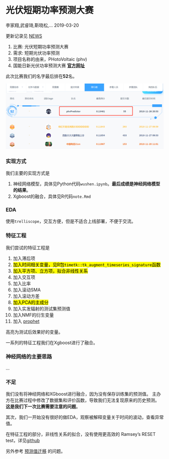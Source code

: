 光伏短期功率预测大赛
================
李家翔,武睿琦,靳晓松,…
2019-03-20

<!-- README.md is generated from README.Rmd. Please edit that file -->

更新记录见 [NEWS](NEWS.md)

1.  比赛: 光伏短期功率预测大赛
2.  需求: 短期光伏功率预测
3.  项目名称的由来，PHotoVoltaic (phv)
4.  国能日新光伏功率预测大赛
    [**官方网址**](http://www.dcjingsai.com/common/cmpt/%E5%9B%BD%E8%83%BD%E6%97%A5%E6%96%B0%E5%85%89%E4%BC%8F%E5%8A%9F%E7%8E%87%E9%A2%84%E6%B5%8B%E5%A4%A7%E8%B5%9B_%E7%AB%9E%E8%B5%9B%E4%BF%A1%E6%81%AF.html)

此次比赛我们的名字最后排在**52**名。

![](pic/rank.png)<!-- -->

### 实现方式

我们主要的实现方式是

1.  神经网络模型，具体见Python代码`wushen.ipynb`。**最后成绩是神经网络模型的结果**。
2.  Xgboost的融合，具体见R代码`note.Rmd`

### EDA

使用`trelliscope`，交互方便，但是不适合上线部署，不便于交流。

### 特征工程

我们尝试的特征工程是

1.  加入滞后项
2.  <mark>加入时间相关变量，见R包`timetk::tk_augment_timeseries_signature`函数</mark>
3.  <mark>加入平方项、立方项，拟合非线性关系</mark>
4.  加入交互项
5.  加入比率
6.  加入滚动SMA
7.  加入滚动方差
8.  <mark>加入PCA的主成分</mark>
9.  加入实发辐射的测试集预测值
10. 加入NMF的衍生变量
11. 加入 [prophet](https://github.com/facebook/prophet)

高亮为测试后效果好的变量。

一系列的特征工程我们在Xgboost进行了融合。

### 神经网络的主要思路

…

### 不足

我们没有将神经网络和XGboost进行融合，因为没有保存训练集的预测值。
主办方在比赛过程中修改了数据集和评价函数，导致我们无法复现原来的历史预测。
**这是我们下一次比赛需要注意的问题**。

其次，我们一开始没有很好的做EDA，观察被解释变量关于时间的波动，查看异常值。

在特征工程的部分，非线性关系的拟合，没有使用更高效的 Ramsey’s RESET
test，详见[github](https://github.com/JiaxiangBU/learn_fe)

另外参考 [预测值迁移](https://jiaxiangbu.github.io/channel_valuation/about) 的问题。
